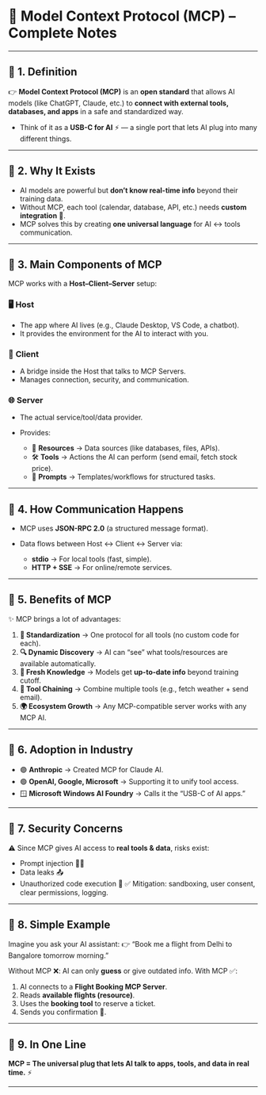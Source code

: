 
# 📘 Model Context Protocol (MCP) – Complete Notes

---

## 🔹 1. **Definition**

👉 **Model Context Protocol (MCP)** is an **open standard** that allows AI models (like ChatGPT, Claude, etc.) to **connect with external tools, databases, and apps** in a safe and standardized way.

* Think of it as a **USB-C for AI** ⚡ — a single port that lets AI plug into many different things.

---

## 🔹 2. **Why It Exists**

* AI models are powerful but **don’t know real-time info** beyond their training data.
* Without MCP, each tool (calendar, database, API, etc.) needs **custom integration** 🔧.
* MCP solves this by creating **one universal language** for AI ↔ tools communication.

---

## 🔹 3. **Main Components of MCP**

MCP works with a **Host–Client–Server** setup:

### 🖥️ **Host**

* The app where AI lives (e.g., Claude Desktop, VS Code, a chatbot).
* It provides the environment for the AI to interact with you.

### 🔌 **Client**

* A bridge inside the Host that talks to MCP Servers.
* Manages connection, security, and communication.

### 🌐 **Server**

* The actual service/tool/data provider.
* Provides:

  * 📂 **Resources** → Data sources (like databases, files, APIs).
  * 🛠️ **Tools** → Actions the AI can perform (send email, fetch stock price).
  * 📑 **Prompts** → Templates/workflows for structured tasks.

---

## 🔹 4. **How Communication Happens**

* MCP uses **JSON-RPC 2.0** (a structured message format).
* Data flows between Host ↔ Client ↔ Server via:

  * **stdio** → For local tools (fast, simple).
  * **HTTP + SSE** → For online/remote services.

---

## 🔹 5. **Benefits of MCP**

✨ MCP brings a lot of advantages:

1. **🔄 Standardization** → One protocol for all tools (no custom code for each).
2. **🔍 Dynamic Discovery** → AI can “see” what tools/resources are available automatically.
3. **📅 Fresh Knowledge** → Models get **up-to-date info** beyond training cutoff.
4. **🔗 Tool Chaining** → Combine multiple tools (e.g., fetch weather + send email).
5. **🌍 Ecosystem Growth** → Any MCP-compatible server works with any MCP AI.

---

## 🔹 6. **Adoption in Industry**

* 🟣 **Anthropic** → Created MCP for Claude AI.
* 🟢 **OpenAI, Google, Microsoft** → Supporting it to unify tool access.
* 🪟 **Microsoft Windows AI Foundry** → Calls it the “USB-C of AI apps.”

---

## 🔹 7. **Security Concerns**

⚠️ Since MCP gives AI access to **real tools & data**, risks exist:

* Prompt injection 🧑‍💻
* Data leaks 📤
* Unauthorized code execution 🐞
  ✅ Mitigation: sandboxing, user consent, clear permissions, logging.

---

## 🔹 8. **Simple Example**

Imagine you ask your AI assistant:
👉 “Book me a flight from Delhi to Bangalore tomorrow morning.”

Without MCP ❌: AI can only **guess** or give outdated info.
With MCP ✅:

1. AI connects to a **Flight Booking MCP Server**.
2. Reads **available flights (resource)**.
3. Uses the **booking tool** to reserve a ticket.
4. Sends you confirmation 🎫.

---

## 🔹 9. **In One Line**

**MCP = The universal plug that lets AI talk to apps, tools, and data in real time.** ⚡

---